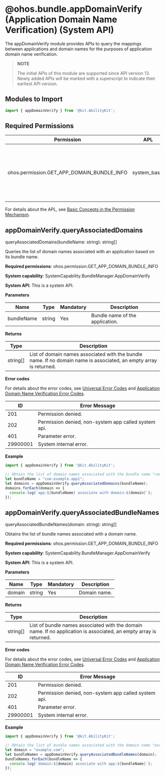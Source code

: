 # @ohos.bundle.appDomainVerify (Application Domain Name Verification) (System API)

<!--Kit: Ability Kit-->
<!--Subsystem: BundleManager-->
<!--Owner: @hw-xpc-->
<!--Designer: @xuchuanqi87-->
<!--Tester: @sl_sunshineGirl-->
<!--Adviser: @Brilliantry_Rui-->

The appDomainVerify module provides APIs to query the mappings between applications and domain names for the purposes of application domain name verification.

> **NOTE**
>
> The initial APIs of this module are supported since API version 13. Newly added APIs will be marked with a superscript to indicate their earliest API version.

## Modules to Import

```ts
import { appDomainVerify } from '@kit.AbilityKit';
```

## Required Permissions

| Permission                                   | APL   | Description            |
| --------------------------------------- | ----------- | ---------------- |
| ohos.permission.GET_APP_DOMAIN_BUNDLE_INFO | system_basic | Allows an application to access the mappings between applications and domain names.|

For details about the APL, see [Basic Concepts in the Permission Mechanism](../../security/AccessToken/app-permission-mgmt-overview.md#basic-concepts-in-the-permission-mechanism).

## appDomainVerify.queryAssociatedDomains

queryAssociatedDomains(bundleName: string): string[]

Queries the list of domain names associated with an application based on its bundle name.

**Required permissions**: ohos.permission.GET_APP_DOMAIN_BUNDLE_INFO

**System capability**: SystemCapability.BundleManager.AppDomainVerify

**System API**: This is a system API.

**Parameters**

| Name        | Type    | Mandatory  | Description                                     |
| ----------- | ------ | ---- | --------------------------------------- |
| bundleName  | string | Yes   | Bundle name of the application.      |

**Returns**

| Type                       | Description                |
| ------------------------- | ------------------ |
| string[] | List of domain names associated with the bundle name. If no domain name is associated, an empty array is returned.|

**Error codes**

For details about the error codes, see [Universal Error Codes](../errorcode-universal.md) and [Application Domain Name Verification Error Codes](errorcode-appDomainVerify-sys.md).

| ID| Error Message                                 |
| -------- | ----------------------------------------- |
| 201 | Permission denied. |
| 202 | Permission denied, non-system app called system api. |
| 401 | Parameter error.|
| 29900001 | System internal error. |

**Example**

```ts
import { appDomainVerify } from '@kit.AbilityKit';

// Obtain the list of domain names associated with the bundle name "com.example.app1".
let bundleName = "com.example.app1";
let domains = appDomainVerify.queryAssociatedDomains(bundleName);
domains.forEach(domain => {
  console.log(`app:${bundleName} associate with domain:${domain}`);
});
```

## appDomainVerify.queryAssociatedBundleNames

queryAssociatedBundleNames(domain: string): string[]

Obtains the list of bundle names associated with a domain name.

**Required permissions**: ohos.permission.GET_APP_DOMAIN_BUNDLE_INFO

**System capability**: SystemCapability.BundleManager.AppDomainVerify

**System API**: This is a system API.

**Parameters**

| Name        | Type    | Mandatory  | Description                                     |
| ----------- | ------ | ---- | --------------------------------------- |
| domain  | string | Yes   | Domain name.      |

**Returns**

| Type                       | Description                |
| ------------------------- | ------------------ |
| string[] | List of bundle names associated with the domain name. If no application is associated, an empty array is returned.|

**Error codes**

For details about the error codes, see [Universal Error Codes](../errorcode-universal.md) and [Application Domain Name Verification Error Codes](errorcode-appDomainVerify-sys.md).

| ID| Error Message                                 |
| -------- | ----------------------------------------- |
| 201 | Permission denied. |
| 202 | Permission denied, non-system app called system api. |
| 401 | Parameter error.|
| 29900001 | System internal error. |

**Example**

```ts
import { appDomainVerify } from '@kit.AbilityKit';

// Obtain the list of bundle names associated with the domain name "example.com".
let domain = "example.com";
let bundleNames = appDomainVerify.queryAssociatedBundleNames(domain);
bundleNames.forEach(bundleName => {
  console.log(`domain:${domain} associate with app:${bundleName}`);
});
```
